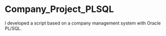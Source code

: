 # Company_Project_PLSQL

I developed a script based on a company management system with Oracle PL/SQL.

